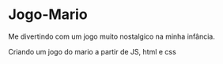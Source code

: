 # Jogo-Mario
 Me divertindo com um jogo muito nostalgico na minha infância.
 
 Criando um jogo do mario a partir de JS, html e css
